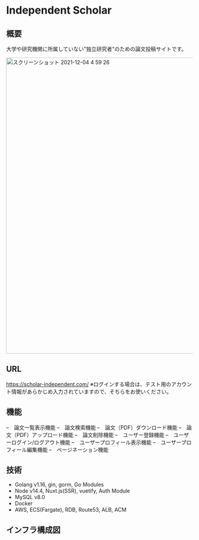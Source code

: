 # Independent Scholar
## 概要
大学や研究機関に所属していない"独立研究者"のための論文投稿サイトです。

<img width="800" alt="スクリーンショット 2021-12-04 4 59 26" src="https://user-images.githubusercontent.com/89379855/144669484-1f75946a-71f1-4c03-a836-2c1828ed5919.png">

## URL
https://scholar-independent.com/  ※ログインする場合は、テスト用のアカウント情報があらかじめ入力されていますので、そちらをお使いください。

## 機能
–　論文一覧表示機能
–　論文検索機能
–　論文（PDF）ダウンロード機能
–　論文（PDF）アップロード機能
–　論文削除機能
–　ユーザー登録機能
–　ユーザーログイン/ログアウト機能
–　ユーザープロフィール表示機能
–　ユーザープロフィール編集機能
–　ページネーション機能

## 技術
- Golang v1.16, gin, gorm, Go Modules
- Node v14.4, Nuxt.js(SSR), vuetify, Auth Module
- MySQL v8.0
- Docker
- AWS, ECS(Fargate), RDB, Route53, ALB, ACM

## インフラ構成図

